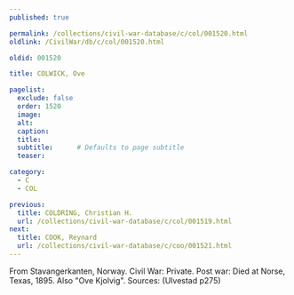 ```yaml
---
published: true

permalink: /collections/civil-war-database/c/col/001520.html
oldlink: /CivilWar/db/c/col/001520.html

oldid: 001520

title: COLWICK, Ove

pagelist:
  exclude: false
  order: 1520
  image: 
  alt:
  caption:
  title:
  subtitle:      # Defaults to page subtitle
  teaser:

category: 
  - C 
  - COL

previous:
  title: COLDRING, Christian H.
  url: /collections/civil-war-database/c/col/001519.html  
next:
  title: COOK, Reynard
  url: /collections/civil-war-database/c/coo/001521.html   
---
```

From Stavangerkanten, Norway. Civil War: Private. Post war: Died at Norse, Texas, 1895. Also &quot;Ove Kjolvig&quot;. Sources: (Ulvestad p275)